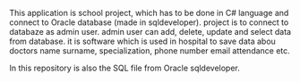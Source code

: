 This application is school project, which has to be done in C# language and connect to Oracle database (made in sqldeveloper).
project is to connect to databaze as admin user. admin user can add, delete, update and select data from database. it is software which is used in hospital to save data abou doctors name surname, specialization, phone number email attendance etc.

In this repository is also the SQL file from Oracle sqldeveloper. 

